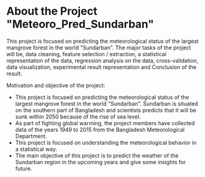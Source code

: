 # About the Project "Meteoro_Pred_Sundarban"
This project is focused on predicting the meteorological status of the largest mangrove forest in the world "Sundarban". The major tasks of the project will be, data cleaning, feature selection / extraction, a statistical representation of the data, regression analysis on the data, cross-validation, data visualization, experimental result representation and Conclusion of the result.

Motivation and objective of the project:
* This project is focused on predicting the meteorological status of the largest mangrove forest in the world "Sundarban". Sundarban is situated on the southern part of Bangladesh and scientists predicts that it will be sunk within 2050 because of the rise of sea level. 
* As part of fighting global warming, the project members have collected data of the years 1949 to 2015 from the Bangladesh Meteorological Department.
* This project is focused on understanding the meteorological behavior in a statistical way.
* The main objective of this project is to predict the weather of the Sundarban region in the upcoming years and give some insights for future.


